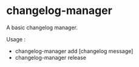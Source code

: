 # changelog-manager

A basic changelog manager.

Usage : 
- changelog-manager add [changelog message]
- changelog-manager release
